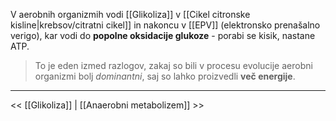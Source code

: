 V aerobnih organizmih vodi [[Glikoliza]] v [[Cikel citronske kisline|krebsov/citratni cikel]] in nakoncu v [[EPV]] (elektronsko prenašalno verigo), kar vodi do **popolne oksidacije glukoze** - porabi se kisik, nastane ATP. 

>To je eden izmed razlogov, zakaj so bili v procesu evolucije aerobni organizmi bolj *dominantni*, saj so lahko proizvedli **več energije**.

---

<< [[Glikoliza]] | [[Anaerobni metabolizem]] >>